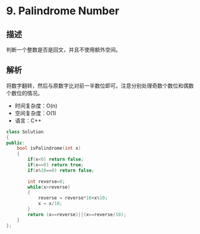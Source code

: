 # 9. Palindrome Number

## 描述
判断一个整数是否是回文，并且不使用额外空间。

## 解析
将数字翻转，然后与原数字比对前一半数位即可。注意分别处理奇数个数位和偶数个数位的情况。

- 时间复杂度：O(n)  
- 空间复杂度：O(1)
- 语言：C++

```C++
class Solution 
{
public:
    bool isPalindrome(int x) 
    {
        if(x<0) return false;
        if(x==0) return true;
        if(x%10==0) return false;
        
        int reverse=0;
        while(x>reverse)
        {
            reverse = reverse*10+x%10;
            x = x/10;
        }
        return (x==reverse)||(x==reverse/10);
    }
};
```

